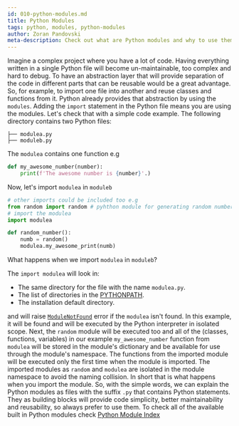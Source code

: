 ```yaml
---
id: 010-python-modules.md
title: Python Modules
tags: python, modules, python-modules
author: Zoran Pandovski
meta-description: Check out what are Python modules and why to use them
---
```


Imagine a complex project where you have a lot of code. Having everything written in a single Python file will become un-maintainable, too complex and hard to debug. To have an abstraction layer that will provide separation of the code in different parts that can be reusable would be a great advantage. So, for example, to import one file into another and reuse classes and functions from it. Python already provides that abstraction by using the `modules`. Adding the `import` statement in the Python file means you are using the modules. Let's check that with a simple code example. The following directory contains two Python files:

```
├── modulea.py
├── moduleb.py
```

The `modulea` contains one function e.g

```python
def my_awesome_number(number):
    print(f'The awesome number is {number}'.)
```

Now, let's import `modulea` in `moduleb`

```python
# other imports could be included too e.g 
from random import random # pyhthon module for generating random numbers
# import the modulea
import modulea

def random_number():
    numb = random()
    modulea.my_awesome_print(numb)
```

What happens when we import `modulea` in `moduleb`?

The `import modulea` will look in:
* The same directory for the file with the name `modulea.py`.
* The list of directories in the [PYTHONPATH](https://docs.python.org/3/using/cmdline.html#envvar-PYTHONPATH).
* The installation default directory.

and will raise [`ModuleNotFound`](https://docs.python.org/3/library/exceptions.html#ModuleNotFoundError) error if the `modulea` isn't found. In this example, it will be found and will be executed by the Python interpreter in isolated scope. Next, the `random` module will be executed too and all of the (classes, functions, variables) in our example `my_awesome_number` function from `modulea` will be stored in the module's dictionary and be available for use through the module's namespace. The functions from the imported module will be executed only the first time when the module is imported.
The imported modules as `random` and `modulea` are isolated in the module namespace to avoid the naming collision. 
In short that is what happens when you import the module. So, with the simple words, we can explain the Python modules as files with the suffix `.py` that contains Python statements. They as building blocks will provide code simplicity, better maintainability and reusability, so always prefer to use them. To check all of the available built in Python modules check [Python Module Index](https://docs.python.org/3/py-modindex.html)